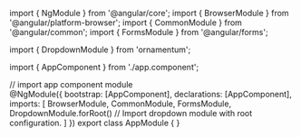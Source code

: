 import { NgModule } from '@angular/core';
import { BrowserModule } from '@angular/platform-browser';
import { CommonModule } from '@angular/common';
import { FormsModule } from '@angular/forms';

import { DropdownModule } from 'ornamentum';

import { AppComponent } from './app.component';

// import app component module  
@NgModule({
  bootstrap: [AppComponent],
  declarations: [AppComponent],
  imports: [
    BrowserModule,
    CommonModule,
    FormsModule,
    DropdownModule.forRoot() // Import dropdown module with root configuration.
  ]
})
export class AppModule {
}

